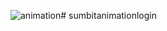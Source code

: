 ![animation](https://github.com/komurcuoglu/sumbitanimationlogin/assets/83285039/c65d8fbb-fa7d-4837-a757-0476f5d76362)# sumbitanimationlogin

